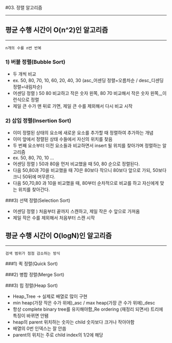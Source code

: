 #03. 정렬 알고리즘

---

## 평균 수행 시간이 O(n^2)인 알고리즘

---
`n개의 수를 n번 반복`
<br>
### 1) 버블 정렬(Bubble Sort)

- 두 개씩 비교
- ex. 50, 80, 70, 10, 60, 20, 40, 30 (asc_어센딩 정렬=오름차순 / desc_디센딩 정렬=내림차순)
- 어센딩 정렬 ) 50 80 비교하고 작은 숫자 왼쪽, 80 70 비교해서 작은 숫자 왼쪽,,,이런식으로 정렬
- 제일 큰 수가 맨 뒤로 가면, 제일 큰 수를 제외해서 다시 비교 시작

### 2) 삽입 정렬(Insertion Sort)

- 이미 정렬된 상태의 요소에 새로운 요소를 추가할 때 정렬하여 추가하는 개념
- 이미 앞에서 정렬된 상태 수들에서 자신의 위치를 찾음
- 두 번째 요소부터 이전 요소들과 비교하면서 insert 될 위치를 찾아가며 정렬하는 알고리즘
- ex. 50, 80, 70, 10 ...
- 어센딩 정렬 ) 50과 80을 먼저 비교했을 때 50, 80 순으로 정렬된다.
- 다음 50,80과 70을 비교했을 때 70은 80보다 작으니 80보다 앞으로 가되, 50보다 크니 50뒤에 머무른다.
- 다음 50,70,80 과 10을 비교했을 때, 80부터 순차적으로 비교를 하고 자신에게 맞는 위치를 찾아간다.

###3) 선택 정렬(Selection Sort)

- 어센딩 정렬 ) 처음부터 끝까지 스캔하고, 제일 작은 수 앞으로 가져옴
- 제일 작은 수를 제외해서 처음부터 스캔 시작

## 평균 수행 시간이 O(logN)인 알고리즘

---

`검색 범위가 점점 감소하는 방식`

###1) 퀵 정렬(Quick Sort)

###2) 병합 정렬(Merge Sort)

###3) 힙 정렬(Heap Sort)

- Heap_Tree -> 실제로 배열로 많이 구현
- min heap(가장 작은 수가 위에)_asc / max heap(가장 큰 수가 위에)_desc
- 항상 complete binary tree를 유지해야함_Re ordering (재정리 되면서) 트리에 특징이 바뀌면 안됌
- heap의 parent 위치하는 숫자는 child 숫자보다 크거나 작아야함
- 배열의 0번 인덱스는 잘 안씀
- parent의 위치는 주로 child index의 1/2에 해당